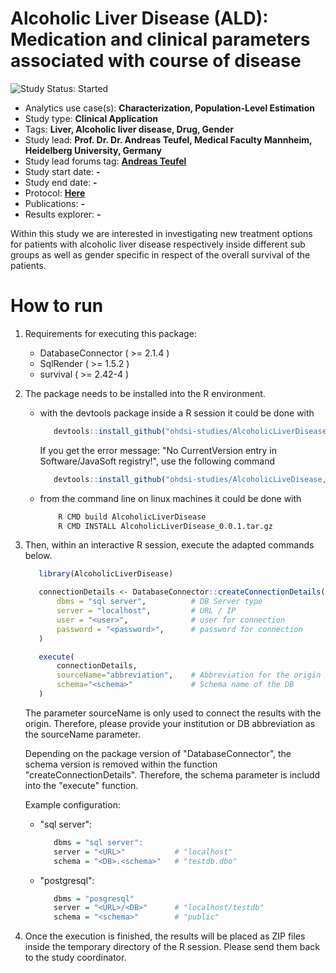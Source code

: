Alcoholic Liver Disease (ALD): Medication and clinical parameters associated with course of disease
=============

<img src="https://img.shields.io/badge/Study%20Status-Started-blue.svg" alt="Study Status: Started">

- Analytics use case(s): **Characterization, Population-Level Estimation**
- Study type: **Clinical Application**
- Tags: **Liver, Alcoholic liver disease, Drug, Gender**
- Study lead: **Prof. Dr. Dr. Andreas Teufel, Medical Faculty Mannheim, Heidelberg University, Germany**
- Study lead forums tag: **[Andreas Teufel](https://forums.ohdsi.org/u/Andreas)**
- Study start date: **-**
- Study end date: **-**
- Protocol: **[Here](https://github.com/ohdsi-studies/AlcoholicLiverDisease/blob/master/documents/Protocol.docx)**
- Publications: **-**
- Results explorer: **-**

Within this study we are interested in investigating new treatment options for patients with alcoholic liver disease respectively inside different sub groups as well as gender specific in respect of the overall survival of the patients.

How to run
===========

1. Requirements for executing this package:
   - DatabaseConnector ( >= 2.1.4 )
   - SqlRender ( >= 1.5.2 )
   - survival ( >= 2.42-4 )
 

2. The package needs to be installed into the R environment.

   - with the devtools package inside a R session it could be done with
      ```r
         devtools::install_github("ohdsi-studies/AlcoholicLiverDisease")
      ```
      If you get the error message: "No CurrentVersion entry in Software/JavaSoft registry!", use the following command
      ```r
         devtools::install_github("ohdsi-studies/AlcoholicLiveDisease, INSTALL_opts="--no-multiarch")
      ```
   - from the command line on linux machines it could be done with
      ```bash
          R CMD build AlcoholicLiverDisease
          R CMD INSTALL AlcoholicLiverDisease_0.0.1.tar.gz
      ```

3. Then, within an interactive R session, execute the adapted commands below.

   ```r
      library(AlcoholicLiverDisease)

      connectionDetails <- DatabaseConnector::createConnectionDetails(
          dbms = "sql server",          # DB Server type
          server = "localhost",         # URL / IP
          user = "<user>",              # user for connection
          password = "<password>",      # password for connection
      )

      execute(
          connectionDetails,
          sourceName="abbreviation",    # Abbreviation for the origin of DB
          schema="<schema>"             # Schema name of the DB
      )
   ```
   The parameter sourceName is only used to connect the results with the origin. Therefore, please provide your institution or DB abbreviation as the sourceName parameter. 

   Depending on the package version of "DatabaseConnector", the schema version is removed within the function "createConnectionDetails". Therefore, the schema parameter is includd into the "execute" function.

   Example configuration:
   - "sql server":
      ```r
         dbms = "sql server":
         server = "<URL>"           # "localhost"
         schema = "<DB>.<schema>"   # "testdb.dbo"
      ```
   - "postgresql":
      ```r
         dbms = "posgresql"
         server = "<URL>/<DB>"      # "localhost/testdb"
         schema = "<schema>"        # "public"
      ```

4. Once the execution is finished, the results will be placed as ZIP files inside the temporary directory of the R session. Please send them back to the study coordinator.


